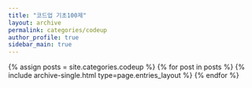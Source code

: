 ```yaml
---
title: "코드업 기초100제"
layout: archive
permalink: categories/codeup
author_profile: true
sidebar_main: true
---
```


{% assign posts = site.categories.codeup %}
{% for post in posts %} {% include archive-single.html type=page.entries_layout %} {% endfor %}
